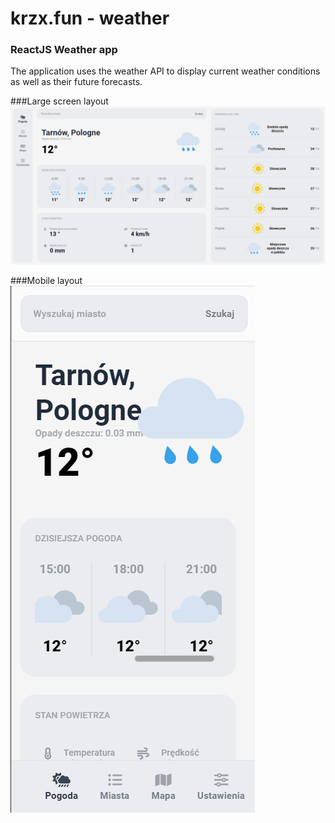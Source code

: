 # krzx.fun - weather

### ReactJS Weather app

The application uses the weather API to display current weather conditions as well as their future forecasts.

###Large screen layout
![Large screen layout](misc/large.png)

###Mobile layout
![Mobile layout](misc/mobile.png)
